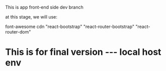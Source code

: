 This is app front-end side dev branch

at this stage, we will use:

font-awesome cdn
"react-bootstrap"
"react-router-bootstrap"
"react-router-dom"

# This is for final version --- local host env
